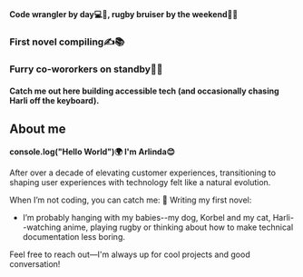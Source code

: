 <!-- fullstack dev | writer | proud cat lady: previous banner label-->

#### Code wrangler by day💻🤠, rugby bruiser by the weekend🏉👊 

### First novel compiling✍️📚
### Furry co-wororkers on standby🐾🤝 

#### Catch me out here building accessible tech (and occasionally chasing Harli off the keyboard).

## About me

**console.log("Hello World")🌍 I'm Arlinda😊**

After over a decade of elevating customer experiences, transitioning to shaping user experiences with technology felt like a natural evolution.

When I’m not coding, you can catch me:
📖 Writing my first novel: 
- I’m probably hanging with my babies--my dog, Korbel and my cat, Harli--watching anime, playing rugby or thinking about how to make technical documentation less boring.

Feel free to reach out—I'm always up for cool projects and good conversation!

<!--
**ArlCIbe/ArlCIbe** is a ✨ _special_ ✨ repository because its `README.md` (this file) appears on your GitHub profile.

Here are some ideas to get you started:

- 🔭 I’m currently working on ...
- 🌱 I’m currently learning ...
- 👯 I’m looking to collaborate on ...
- 🤔 I’m looking for help with ...
- 💬 Ask me about ...
- 📫 How to reach me: ...
- 😄 Pronouns: ...
- ⚡ Fun fact: ...
-->
